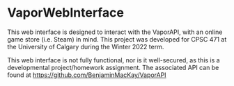 # VaporWebInterface
This web interface is designed to interact with the VaporAPI, with an online game store (i.e. Steam) in mind. 
This project was developed for CPSC 471 at the University of Calgary during the Winter 2022 term.

This web interface is not fully functional, nor is it well-secured, as this is a developmental project/homework assignment.
The associated API can be found at https://github.com/BenjaminMacKay/VaporAPI
